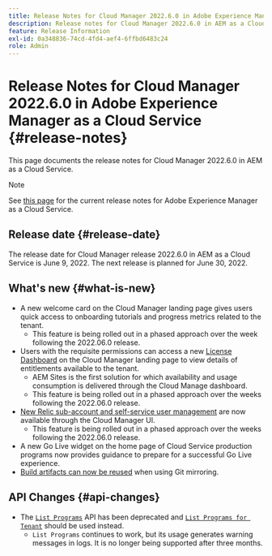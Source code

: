 ```yaml
---
title: Release Notes for Cloud Manager 2022.6.0 in Adobe Experience Manager as a Cloud Service
description: Release notes for Cloud Manager 2022.6.0 in AEM as a Cloud Service.
feature: Release Information
exl-id: 0a348836-74cd-4fd4-aef4-6ffbd6483c24
role: Admin
---
```

# Release Notes for Cloud Manager 2022.6.0 in Adobe Experience Manager as a Cloud Service {#release-notes}

This page documents the release notes for Cloud Manager 2022.6.0 in AEM as a Cloud Service.

>[!NOTE]
>
>See [this page](/help/release-notes/release-notes-cloud/release-notes-current.md) for the current release notes for Adobe Experience Manager as a Cloud Service.

## Release date {#release-date}

The release date for Cloud Manager release 2022.6.0 in AEM as a Cloud Service is June 9, 2022. The next release is planned for June 30, 2022.

## What's new {#what-is-new}

* A new welcome card on the Cloud Manager landing page gives users quick access to onboarding tutorials and progress metrics related to the tenant.
  * This feature is being rolled out in a phased approach over the week following the 2022.06.0 release.
* Users with the requisite permissions can access a new [License Dashboard](/help/implementing/cloud-manager/license-dashboard.md) on the Cloud Manager landing page to view details of entitlements available to the tenant.
  * AEM Sites is the first solution for which availability and usage consumption is delivered through the Cloud Manage dashboard.
  * This feature is being rolled out in a phased approach over the weeks following the 2022.06.0 release.
* [New Relic sub-account and self-service user management](/help/implementing/cloud-manager/user-access-new-relic.md) are now available through the Cloud Manager UI.
  * This feature is being rolled out in a phased approach over the weeks following the 2022.06.0 release.
* A new Go Live widget on the home page of Cloud Service production programs now provides guidance to prepare for a successful Go Live experience.
* [Build artifacts can now be reused](/help/implementing/cloud-manager/getting-access-to-aem-in-cloud/setting-up-project.md#build-artifact-reuse) when using Git mirroring.

## API Changes {#api-changes}

* The [`List Programs`](https://developer.adobe.com/experience-cloud/cloud-manager/reference/api/#operation/getPrograms) API has been deprecated and [`List Programs for Tenant`](https://developer.adobe.com/experience-cloud/cloud-manager/reference/api/#operation/getProgramsForTenant) should be used instead.
  * `List Programs` continues to work, but its usage generates warning messages in logs. It is no longer being supported after three months.
